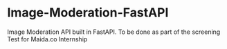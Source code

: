 # Image-Moderation-FastAPI
Image Moderation API built in FastAPI. To be done as part of the screening Test for Maida.co Internship
